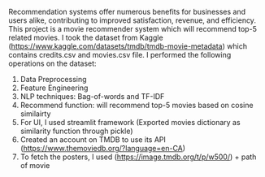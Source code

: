Recommendation systems offer numerous benefits for businesses and users alike, contributing to improved satisfaction, revenue, and efficiency. This project is a movie recommender system which will recommend top-5 related movies. I took the dataset from Kaggle (https://www.kaggle.com/datasets/tmdb/tmdb-movie-metadata) which contains credits.csv and movies.csv file.
I performed the following operations on the dataset:
1. Data Preprocessing
2. Feature Engineering
3. NLP techniques: Bag-of-words and TF-IDF
4. Recommend function: will recommend top-5 movies based on cosine similairty
5. For UI, I used streamlit framework (Exported movies dictionary as similarity function through pickle)
6. Created an account on TMDB to use its API (https://www.themoviedb.org/?language=en-CA)
7. To fetch the posters, I used (https://image.tmdb.org/t/p/w500/) + path of movie
